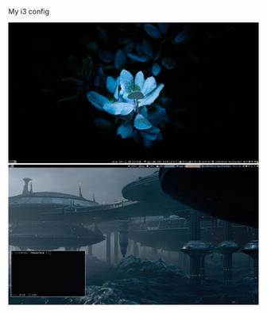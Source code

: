 My i3 config

![Alt text](img.png?raw=true "Title")
![Alt text](new_img.png?raw=true "new config")

